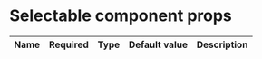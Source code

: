 # Selectable component props
| Name | Required | Type | Default value | Description |
|---|:-:|---|---|---|